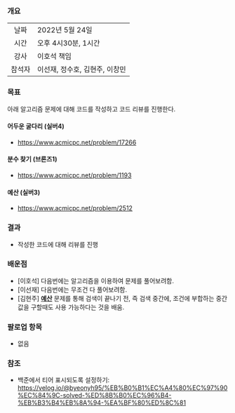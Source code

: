 ### 개요
|  |  |
| :---:  | :--- |
| 날짜 | 2022년 5월 24일 |
| 시간 | 오후 4시30분, 1시간 |
| 강사 | 이호석 책임 |
| 참석자 | 이선재, 정수호, 김현주, 이창민 |

### 목표
아래 알고리즘 문제에 대해 코드를 작성하고 코드 리뷰를 진행한다.

#### 어두운 굴다리 (실버4)

+ https://www.acmicpc.net/problem/17266

#### 분수 찾기 (브론즈1)

+ https://www.acmicpc.net/problem/1193

#### 예산 (실버3)

+ https://www.acmicpc.net/problem/2512

### 결과

+ 작성한 코드에 대해 리뷰를 진행

### 배운점
+ [이호석] 다음번에는 알고리즘을 이용하여 문제를 풀어보려함.
+ [이선재] 다음번에는 무조건 다 풀어보려함.
+ [김현주] **[예산](https://www.acmicpc.net/problem/2512)** 문제를 통해 검색이 끝나기 전, 즉 검색 중간에, 조건에 부합하는 중간값을 구할때도 사용 가능하다는 것을 배움.
 
### 팔로업 항목
+ 없음

### 참조
+ 백준에서 티어 표시되도록 설정하기: https://velog.io/@byeonyh95/%EB%B0%B1%EC%A4%80%EC%97%90%EC%84%9C-solved-%ED%8B%B0%EC%96%B4-%EB%B3%B4%EB%8A%94-%EA%BF%80%ED%8C%81
